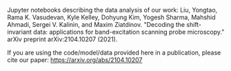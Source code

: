 Jupyter notebooks describing the data analysis of our work: Liu, Yongtao, Rama K. Vasudevan, Kyle Kelley, Dohyung Kim, Yogesh Sharma, Mahshid Ahmadi, Sergei V. Kalinin, and Maxim Ziatdinov. "Decoding the shift-invariant data: applications for band-excitation scanning probe microscopy." arXiv preprint arXiv:2104.10207 (2021).

If you are using the code/model/data provided here in a publication, please cite our paper: https://arxiv.org/abs/2104.10207


